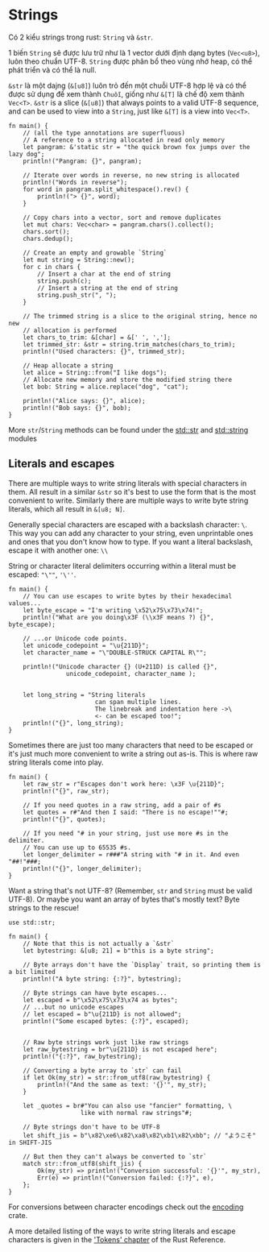 # Strings

Có 2 kiểu strings trong rust: `String` và `&str`.

1 biến `String` sẽ được lưu trữ như là 1 vector dưới định dạng bytes (`Vec<u8>`), luôn theo chuẩn UTF-8. `String` được phân bổ theo vùng nhớ heap, có thể phát triển và có thể là null.

`&str` là một dajng (`&[u8]`) luôn trỏ đến một chuỗi UTF-8 hợp lệ và có thể được sử dụng để xem thành `Chuỗi`, giống như `&[T]` là chế độ xem thành ` Vec<T>`.
`&str` is a slice (`&[u8]`) that always points to a valid UTF-8 sequence, and
can be used to view into a `String`, just like `&[T]` is a view into `Vec<T>`.

```rust,editable
fn main() {
    // (all the type annotations are superfluous)
    // A reference to a string allocated in read only memory
    let pangram: &'static str = "the quick brown fox jumps over the lazy dog";
    println!("Pangram: {}", pangram);

    // Iterate over words in reverse, no new string is allocated
    println!("Words in reverse");
    for word in pangram.split_whitespace().rev() {
        println!("> {}", word);
    }

    // Copy chars into a vector, sort and remove duplicates
    let mut chars: Vec<char> = pangram.chars().collect();
    chars.sort();
    chars.dedup();

    // Create an empty and growable `String`
    let mut string = String::new();
    for c in chars {
        // Insert a char at the end of string
        string.push(c);
        // Insert a string at the end of string
        string.push_str(", ");
    }

    // The trimmed string is a slice to the original string, hence no new
    // allocation is performed
    let chars_to_trim: &[char] = &[' ', ','];
    let trimmed_str: &str = string.trim_matches(chars_to_trim);
    println!("Used characters: {}", trimmed_str);

    // Heap allocate a string
    let alice = String::from("I like dogs");
    // Allocate new memory and store the modified string there
    let bob: String = alice.replace("dog", "cat");

    println!("Alice says: {}", alice);
    println!("Bob says: {}", bob);
}
```

More `str`/`String` methods can be found under the
[std::str][str] and
[std::string][string]
modules

## Literals and escapes

There are multiple ways to write string literals with special characters in them.
All result in a similar `&str` so it's best to use the form that is the most
convenient to write. Similarly there are multiple ways to write byte string literals,
which all result in `&[u8; N]`.

Generally special characters are escaped with a backslash character: `\`.
This way you can add any character to your string, even unprintable ones
and ones that you don't know how to type. If you want a literal backslash,
escape it with another one: `\\`

String or character literal delimiters occurring within a literal must be escaped: `"\""`, `'\''`.

```rust,editable
fn main() {
    // You can use escapes to write bytes by their hexadecimal values...
    let byte_escape = "I'm writing \x52\x75\x73\x74!";
    println!("What are you doing\x3F (\\x3F means ?) {}", byte_escape);

    // ...or Unicode code points.
    let unicode_codepoint = "\u{211D}";
    let character_name = "\"DOUBLE-STRUCK CAPITAL R\"";

    println!("Unicode character {} (U+211D) is called {}",
                unicode_codepoint, character_name );


    let long_string = "String literals
                        can span multiple lines.
                        The linebreak and indentation here ->\
                        <- can be escaped too!";
    println!("{}", long_string);
}
```

Sometimes there are just too many characters that need to be escaped or it's just
much more convenient to write a string out as-is. This is where raw string literals come into play.

```rust, editable
fn main() {
    let raw_str = r"Escapes don't work here: \x3F \u{211D}";
    println!("{}", raw_str);

    // If you need quotes in a raw string, add a pair of #s
    let quotes = r#"And then I said: "There is no escape!""#;
    println!("{}", quotes);

    // If you need "# in your string, just use more #s in the delimiter.
    // You can use up to 65535 #s.
    let longer_delimiter = r###"A string with "# in it. And even "##!"###;
    println!("{}", longer_delimiter);
}
```

Want a string that's not UTF-8? (Remember, `str` and `String` must be valid UTF-8).
Or maybe you want an array of bytes that's mostly text? Byte strings to the rescue!

```rust, editable
use std::str;

fn main() {
    // Note that this is not actually a `&str`
    let bytestring: &[u8; 21] = b"this is a byte string";

    // Byte arrays don't have the `Display` trait, so printing them is a bit limited
    println!("A byte string: {:?}", bytestring);

    // Byte strings can have byte escapes...
    let escaped = b"\x52\x75\x73\x74 as bytes";
    // ...but no unicode escapes
    // let escaped = b"\u{211D} is not allowed";
    println!("Some escaped bytes: {:?}", escaped);


    // Raw byte strings work just like raw strings
    let raw_bytestring = br"\u{211D} is not escaped here";
    println!("{:?}", raw_bytestring);

    // Converting a byte array to `str` can fail
    if let Ok(my_str) = str::from_utf8(raw_bytestring) {
        println!("And the same as text: '{}'", my_str);
    }

    let _quotes = br#"You can also use "fancier" formatting, \
                    like with normal raw strings"#;

    // Byte strings don't have to be UTF-8
    let shift_jis = b"\x82\xe6\x82\xa8\x82\xb1\x82\xbb"; // "ようこそ" in SHIFT-JIS

    // But then they can't always be converted to `str`
    match str::from_utf8(shift_jis) {
        Ok(my_str) => println!("Conversion successful: '{}'", my_str),
        Err(e) => println!("Conversion failed: {:?}", e),
    };
}
```

For conversions between character encodings check out the [encoding][encoding-crate] crate.

A more detailed listing of the ways to write string literals and escape characters
is given in the ['Tokens' chapter][tokens] of the Rust Reference.

[str]: https://doc.rust-lang.org/std/str/
[string]: https://doc.rust-lang.org/std/string/
[tokens]: https://doc.rust-lang.org/reference/tokens.html
[encoding-crate]: https://crates.io/crates/encoding
